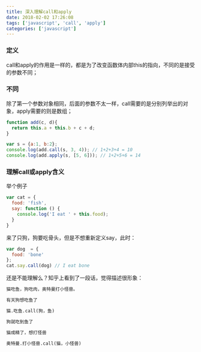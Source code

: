```yaml
---
title: 深入理解call和apply
date: 2018-02-02 17:26:08
tags: ['javascript', 'call', 'apply']
categories: ['javascript']
---
```

### 定义
call和apply的作用是一样的，都是为了改变函数体内部this的指向，不同的是接受的参数不同；

### 不同
除了第一个参数对象相同，后面的参数不太一样，call需要的是分别列举出的对象，apply需要的则是数组；
``` js
function add(c, d){
  return this.a + this.b + c + d;
}

var s = {a:1, b:2};
console.log(add.call(s, 3, 4)); // 1+2+3+4 = 10
console.log(add.apply(s, [5, 6])); // 1+2+5+6 = 14 
```

### 理解call或apply含义
举个例子
``` js
var cat = {
  food: 'fish',
  say: function () {
    console.log('I eat ' + this.food);
  }
}

```
来了只狗，狗要吃骨头，但是不想重新定义say，此时：
``` js
var dog  = {
  food: 'bone'
};
cat.say.call(dog) // I eat bone
```

还是不能理解么？知乎上看到了一段话，觉得描述很形象：

``` html
猫吃鱼，狗吃肉，奥特曼打小怪兽。

有天狗想吃鱼了

猫.吃鱼.call(狗，鱼)

狗就吃到鱼了

猫成精了，想打怪兽

奥特曼.打小怪兽.call(猫，小怪兽)
```